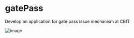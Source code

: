 # gatePass
 Develop an application for gate pass issue mechanism at CBIT
 
 ![image](https://user-images.githubusercontent.com/92909904/173243833-21173ca4-e82f-43a6-a918-f28060d63288.png)

